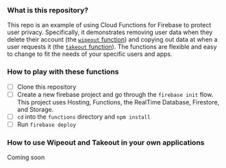 ### What is this repository?

This repo is an example of using Cloud Functions for Firebase to protect user
privacy. Specifically, it demonstrates removing user data when they delete
their account (the [`wipeout` function]()) and copying out data at when a user
requests it (the [`takeout` function]()). The functions are  flexible and easy
to change to fit the needs of your specific users and apps.

### How to play with these functions

- [ ] Clone this repository
- [ ] Create a new firebase project and go through the `firebase init` flow.
This project uses Hosting, Functions, the RealTime Database, Firestore, and
Storage.
- [ ] `cd` into the `functions` directory and `npm install`
- [ ] Run `firebase deploy`

### How to use Wipeout and Takeout in your own applications

Coming soon
